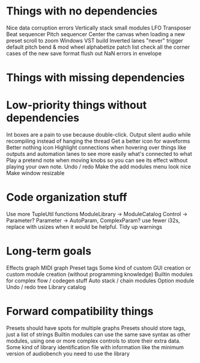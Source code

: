 # Things with no dependencies
Nice data corruption errors
Vertically stack small modules
LFO
Transposer
Beat sequencer
Pitch sequencer
Center the canvas when loading a new preset
scroll to zoom
Windows VST build
Inverted lanes
"never" trigger default
pitch bend & mod wheel
alphabetize patch list
check all the corner cases of the new save format
flush out NaN errors in envelope

# Things with missing dependencies

# Low-priority things without dependencies
Int boxes are a pain to use because double-click.
Output silent audio while recompiling instead of hanging the thread
Get a better icon for waveforms
Better nothing icon
Highlight connections when hovering over things like outputs and automation
  lanes to see more easily what's connected to what
Play a pretend note when moving knobs so you can see its effect without playing your own note.
Undo / redo
Make the add modules menu look nice
Make window resizable

# Code organization stuff
Use more TupleUtil functions
ModuleLibrary -> ModuleCatalog
Control -> Parameter?
Parameter -> AutoParam, ComplexParam?
use fewer i32s, replace with usizes when it would be helpful.
Tidy up warnings

# Long-term goals
Effects graph
MIDI graph
Preset tags
Some kind of custom GUI creation or custom module creation (without programming knowledge)
Builtin modules for complex flow / codegen stuff 
  Auto stack / chain modules
  Option module
Undo / redo tree
Library catalog

# Forward compatibility things
Presets should have spots for multiple graphs
Presets should store tags, just a list of strings
Builtin modules can use the same save syntax as other modules, using one or more complex controls to
  store their extra data.
Some kind of library identification file with information like the minimum version of audiobench you
  need to use the library
